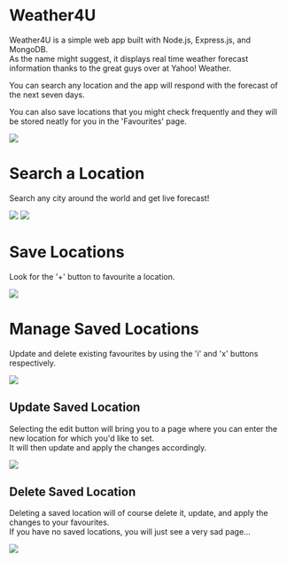 # Weather4U
Weather4U is a simple web app built with Node.js, Express.js, and MongoDB.<br>
As the name might suggest, it displays real time weather forecast information thanks to the great guys over at Yahoo! Weather.

You can search any location and the app will respond with the forecast of the next seven days.

You can also save locations that you might check frequently and they will be stored neatly for you in the 'Favourites' page.

<img src="https://github.com/zanadaniel/Weather4U/blob/master/Misc/Index.png">

# Search a Location
Search any city around the world and get live forecast!

<img src="https://github.com/zanadaniel/Weather4U/blob/master/Misc/Search2.png">

<img src="https://github.com/zanadaniel/Weather4U/blob/master/Misc/SearchResult.png">

# Save Locations
Look for the '+' button to favourite a location.

<img src="https://github.com/zanadaniel/Weather4U/blob/master/Misc/Save.png">

# Manage Saved Locations
Update and delete existing favourites by using the 'i' and 'x' buttons respectively.

<img src="https://github.com/zanadaniel/Weather4U/blob/master/Misc/EditDelete.png">

## Update Saved Location
Selecting the edit button will bring you to a page where you can enter the new location for which you'd like to set.<br>
It will then update and apply the changes accordingly.

<img src="https://github.com/zanadaniel/Weather4U/blob/master/Misc/Edit.png">

## Delete Saved Location
Deleting a saved location will of course delete it, update, and apply the changes to your favourites.<br>
If you have no saved locations, you will just see a very sad page...

<img src="https://github.com/zanadaniel/Weather4U/blob/master/Misc/Favourites.png">
